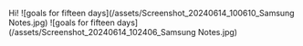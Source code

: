 Hi! 
![goals for fifteen days](/assets/Screenshot_20240614_100610_Samsung Notes.jpg)
![goals for fifteen days](/assets/Screenshot_20240614_102406_Samsung Notes.jpg)


